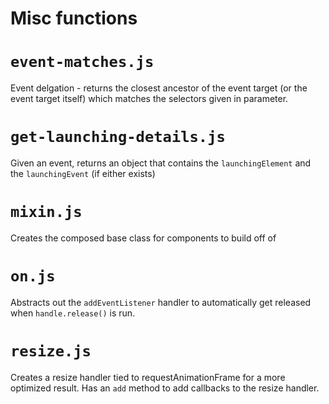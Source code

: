 # Misc functions

# `event-matches.js`

Event delgation - returns the closest ancestor of the event target (or the event
target itself) which matches the selectors given in parameter.

# `get-launching-details.js`

Given an event, returns an object that contains the `launchingElement` and the
`launchingEvent` (if either exists)

# `mixin.js`

Creates the composed base class for components to build off of

# `on.js`

Abstracts out the `addEventListener` handler to automatically get released when
`handle.release()` is run.

# `resize.js`

Creates a resize handler tied to requestAnimationFrame for a more optimized
result. Has an `add` method to add callbacks to the resize handler.
